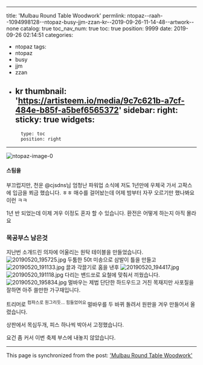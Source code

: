 
---
title: 'Mulbau Round Table Woodwork'
permlink: ntopaz--raah--1094998128--ntopaz-busy-jjm-zzan-kr--2019-09-26-11-14-48--artwork--none
catalog: true
toc_nav_num: true
toc: true
position: 9999
date: 2019-09-26 02:14:51
categories:
- ntopaz
tags:
- ntopaz
- busy
- jjm
- zzan
- kr
thumbnail: 'https://artisteem.io/media/9c7c621b-a7cf-484e-b85f-a5bef6565372'
sidebar:
    right:
        sticky: true
widgets:
    -
        type: toc
        position: right
---


![ntopaz-image-0](https://artisteem.io/media/9c7c621b-a7cf-484e-b85f-a5bef6565372)
#### 스팀을
부끄럽지만, 천운 @cjsdns님  엄청난 파워업 소식에  저도 1년만에 
우체국 가서 고팍스에 입금을 쬐금  했습니다. ㅎㅎ
매수를 걸어놨는데  어제 밤부터 자꾸 오르기만 했나봐요  이런 ㅋㅋ

1년 반 되었는데 이제 겨우 이정도 혼자 할 수 있습니다.  환전은 어떻게 하는지 아직 몰라요

### 목공부스 남은것
지난번 소개드린 의자에 어울리는 원탁 테이블을 만들었습니다.
![20190520_195725.jpg](https://cdn.steemitimages.com/DQmRcDw8kqVg8DBzAo4hr5R4RN9xKY1GdozZQGzuddJzmW9/20190520_195725.jpg)
두툼한 50t 미송으로 삼발이 틀을 만들고
![20190520_191133.jpg](https://cdn.steemitimages.com/DQmTBHYWe5GY8TCnTnKasjgoE4RJN5TngCjCp2nCtwQBHYi/20190520_191133.jpg)
끌과 각끌기로 홈을 낸후
 ![20190520_194417.jpg](https://cdn.steemitimages.com/DQmb7iBLfft1GhfTmmU25P8esBAoGRbmmbH6qf2i1JmLhhs/20190520_194417.jpg)
![20190520_191118.jpg](https://cdn.steemitimages.com/DQmWhDKu2EUxW21jieCWzgvPHs6ikBwGXuQaswj4eefNDs5/20190520_191118.jpg)
다리는 밴드쏘로  요철에 맞춰서  끼웠습니다. 
![20190520_195834.jpg](https://cdn.steemitimages.com/DQmbUv3UcTAbY5xjCoAphqgQjgTcoroZUhFmF1StnH3jDYy/20190520_195834.jpg)
멀바우는 제법 단단한 하드우드고 거친 목재지만 사포질을 잘하면 아주 쓸만한 가구재입니다.

트리머로 <sup>컴파스로 원그리듯... 힘들었어요 </sup>  멀바우를 두 바뀌 돌려서 원판을 겨우  만들어서 올렸습니다.  
 
상판에서 목심두개, 피스 하나씩 박아서 고정했습니다. 

요건 좀 커서 이번 축제 부스에 내놓지 않았습니다.

- - -

This page is synchronized from the post: ['Mulbau Round Table Woodwork'](https://steemit.com/@raah/ntopaz--raah--1094998128--ntopaz-busy-jjm-zzan-kr--2019-09-26-11-14-48--artwork--none)
